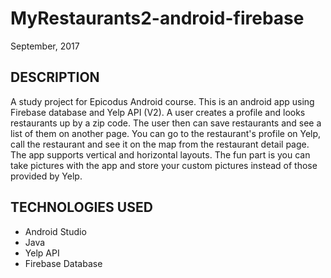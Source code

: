 # MyRestaurants2-android-firebase
September, 2017

## DESCRIPTION
A study project for Epicodus Android course. 
This is an android app using Firebase database and Yelp API (V2). 
A user creates a profile and looks restaurants up by a zip code. 
The user then can save restaurants and see a list of them on another page. 
You can go to the restaurant's profile on Yelp, call the restaurant and see it on the map from the restaurant detail page. 
The app supports vertical and horizontal layouts. 
The fun part is you can take pictures with the app and store your custom pictures instead of those provided by Yelp.

## TECHNOLOGIES USED
* Android Studio
* Java
* Yelp API
* Firebase Database

